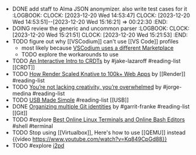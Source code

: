 - DONE add staff to Alma JSON anonymizer. also write test cases for it
  :LOGBOOK:
  CLOCK: [2023-12-20 Wed 14:53:47]
  CLOCK: [2023-12-20 Wed 14:53:51]--[2023-12-20 Wed 15:16:21] =>  00:22:30
  :END:
- DOING review the generic and uncommon parser
  :LOGBOOK:
  CLOCK: [2023-12-20 Wed 15:21:51]
  CLOCK: [2023-12-20 Wed 15:21:53]
  :END:
- TODO figure out why [[VSCodium]] can't use [[VS Code]] profiles
	- most likely because [VSCodium uses a different Marketplace](https://github.com/VSCodium/vscodium#extensions-and-the-marketplace)
	- TODO explore the workarounds to use
- TODO [An Interactive Intro to CRDTs](https://jakelazaroff.com/words/an-interactive-intro-to-crdts/) by #jake-lazaroff #reading-list [[CRDT]]
- TODO [How Render Scaled Knative to 100k+ Web Apps](https://render.com/blog/knative) by [[Render]] #reading-list
- TODO [You’re not lacking creativity, you’re overwhelmed](https://newsletter.thejorgemedina.com/p/youre-not-lacking-creativity-youre) by #jorge-medina #reading-list
- TODO [USB Made Simple](https://www.usbmadesimple.co.uk/) #reading-list [[USB]]
- DONE [Organizing multiple Git identities](https://garrit.xyz/posts/2023-10-13-organizing-multiple-git-identities) by #garrit-franke #reading-list [[Git]]
- TODO #explore [Best Online Linux Terminals and Online Bash Editors](https://itsfoss.com/online-linux-terminals/) #shell #terminal
- TODO Stop using [[Virtualbox]], Here's how to use [[QEMU]] instead
  {{video https://www.youtube.com/watch?v=Kq849CpGd88}}
- TODO #explore [i2pd](https://github.com/PurpleI2P/i2pd)